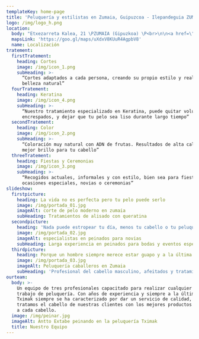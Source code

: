 ```yaml
---
templateKey: home-page
title: 'Peluquería y estilistas en Zumaia, Guipuzcoa - Ilepandeguia ZUMAIA'
logo: /img/logo_h.png
location:
  body: "Etxezarreta Kalea, 21 \PZUMAIA (Gipuzkoa) \P<br>\n\n<a href=\"mailto:etxabeantto@hotmail.com\P\P \">etxabeantto@hotmail.com\P\P </a><br>\n\nPida cita al telefono:\P <br><b>943 86 04 49</b> <br>\n\n\P\PHorario  de atención al público:\P <br>\n\nLunes a Jueves:\PMañana: <br><b>  9:00 a 13:00 \PTardes: 3:30 a 20:00</b>   <br>\n\n\P\PViernes:\PIninterrumpido: <br><b>9:00 a 20:00</b> \P\P <br>\n\nSábado: \PIninterrumpido: <br><b>9:00 a 16:00</b> <br>\n\n\P\PSíguenos  en: <br>"
  mapsLink: 'https://goo.gl/maps/uXdxV8KUuR4AgpbV8'
  name: Localización
tratement:
  firstTratement:
    heading: Cortes
    image: /img/icon_1.png
    subHeading: >-
      “Cortes adaptados a cada persona, creando su propio estilo y realzando su
      belleza natural”
  fourTratement:
    heading: Keratina
    image: /img/icon_4.png
    subHeading: >-
      “Nuestro tratamiento especializado en Keratina, puede quitar volumen,
      encrespados, y dejar que tu pelo sea liso durante largo tiempo”
  secondTratement:
    heading: Color
    image: /img/icon_2.png
    subHeading: >-
      “Coloración muy natural con ADN de frutas. Resultados de alta calidad y el
      mejor brillo para tu cabello”
  threeTratement:
    heading: Fiestas y Ceremonias
    image: /img/icon_3.png
    subHeading: >-
      “Recogidos actuales, informales y con estilo, bien sea para fiestas,
      ocasiones especiales, novias o ceremonias”
slideshow:
  firstpicture:
    heading: La vida no es perfecta pero tu pelo puede serlo
    image: /img/portada_01.jpg
    imageAlt: corte de pelo moderno en zumaia
    subHeading: Tratamientos de alisado con queratina
  secondpicture:
    heading: 'Nada puede estropear tu día, menos tu cabello o tu peluquero'
    image: /img/portada_02.jpg
    imageAlt: especialistas en peinados para novias
    subHeading: Larga experiencia en peinados para bodas y eventos especiales
  thirdpicture:
    heading: Porque un hombre siempre merece estar guapo y a la última
    image: /img/portada_03.jpg
    imageAlt: Peluquería caballeros en Zumaia
    subHeading: 'Profesional del cabello masculino, afeitados y tratamientos para barbas'
ourteam:
  body: >-
    Un equipo de tres profesionales capacitado para realizar cualquier tipo de
    trabajo de peluquería. Con años de experiencia y siempre a la última, 
    Tximak siempre se ha caracterizado por dar un servicio de calidad, rapidez y
    tratamos el cabello de nuestras clientes con los mejores productos adecuados
    a cada cabello.
  image: /img/peinar.jpg
  imageAlt: Antto Extabe peinando en la peluquería Tximak
  title: Nuestro Equipo
---
```


